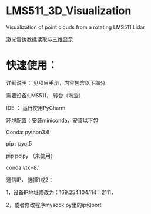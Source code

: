 # LMS511_3D_Visualization
Visualization of point clouds from a rotating LMS511 Lidar

激光雷达数据读取与三维显示

# 快速使用：

详细说明： 见项目手册，内容包含以下部分

需要设备:LMS511， 转台（淘宝）

IDE ： 运行使用PyCharm

环境配置：安装miniconda，安装以下包

Conda: python3.6

pip : pyqt5

pip  pclpy （未使用）

conda vtk=8.1

通信IP， 选择1或2：

1，设备IP地址修改为：169.254.104.114：2111，

2，或者修改程序mysock.py里的ip和port



